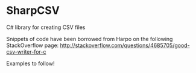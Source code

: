 # SharpCSV
C# library for creating CSV files

Snippets of code have been borrowed from Harpo on the following StackOverflow page:
http://stackoverflow.com/questions/4685705/good-csv-writer-for-c

Examples to follow!
